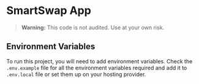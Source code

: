# SmartSwap App

> **Warning:** This code is not audited. Use at your own risk.

## Environment Variables

To run this project, you will need to add environment variables. Check the `.env.example` file for all the environment variables required and add it to `.env.local` file or set them up on your hosting provider.
